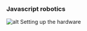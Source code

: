 ### Javascript robotics
![alt Setting up the hardware](https://www.packtpub.com/graphics/9781785883347/graphics/B04916_03_02.jpg)